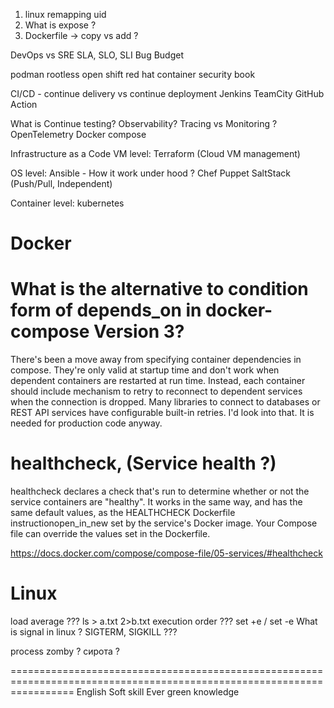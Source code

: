1. linux remapping uid
2. What is expose ?
3. Dockerfile -> copy vs add ?

DevOps vs SRE 
SLA, SLO, SLI
Bug Budget

podman rootless
open shift red hat
container security book


CI/CD - continue delivery vs continue deployment
Jenkins
TeamCity
GitHub Action

What is Continue testing?
Observability? Tracing vs Monitoring ?
OpenTelemetry
Docker compose

Infrastructure as a Code
VM level:
    Terraform (Cloud VM management)

OS level:
    Ansible - How it work under hood ?
    Chef
    Puppet
    SaltStack
    (Push/Pull, Independent)

Container level:
    kubernetes

Docker
=======================================================================================================================

# What is the alternative to condition form of depends_on in docker-compose Version 3?

There's been a move away from specifying container dependencies in compose. 
They're only valid at startup time and don't work when dependent containers are restarted at run time. 
Instead, each container should include mechanism to retry to reconnect to dependent services when the connection is dropped. 
Many libraries to connect to databases or REST API services have configurable built-in retries. 
I'd look into that. It is needed for production code anyway.

# healthcheck, (Service health ?)

healthcheck declares a check that's run to determine whether or not the service containers are "healthy". 
It works in the same way, and has the same default values, as the HEALTHCHECK Dockerfile instructionopen_in_new set by the service's Docker image. 
Your Compose file can override the values set in the Dockerfile.

https://docs.docker.com/compose/compose-file/05-services/#healthcheck

Linux
=======================================================================================================================

load average ???
ls > a.txt 2>b.txt execution order ???
set +e / set -e
What is signal in linux ? SIGTERM, SIGKILL ???

process zomby ? сирота ?


=======================================================================================================================
English
Soft skill
Ever green knowledge 